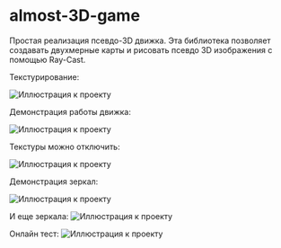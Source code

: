 # almost-3D-game
Простая реализация псевдо-3D движка. Эта библиотека позволяет создавать двухмерные карты и рисовать псевдо 3D изображения с помощью Ray-Cast.

Текстурирование:

![Иллюстрация к проекту](https://github.com/WizzWizz/almost-3D-game/blob/master/img/demo1.jpg)

Демонстрация работы движка:

![Иллюстрация к проекту](https://github.com/WizzWizz/almost-3D-game/blob/master/img/demo2.jpg)

Текстуры можно отключить: 

![Иллюстрация к проекту](https://github.com/WizzWizz/almost-3D-game/blob/master/img/demo3.jpg)

Демонстрация зеркал:

![Иллюстрация к проекту](https://github.com/WizzWizz/almost-3D-game/blob/master/img/demo4.jpg)

И еще зеркала: 
![Иллюстрация к проекту](https://github.com/WizzWizz/almost-3D-game/blob/master/img/demo5.jpg)

Онлайн тест:
![Иллюстрация к проекту](https://github.com/WizzWizz/almost-3D-game/blob/master/img/demo6.jpg)

